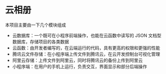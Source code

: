 # 云相册

本项目主要由一下几个模块组成

- 云数据库：一个既可在小程序前端操作，也能在云函数中读写的 JSON 文档型数据库，存储项目的各类数据
- 云函数：由开发者编写的，在云端运行的代码，具有更高的权限和更强的性能
- 腾讯云文件存储：在小程序端上传文件到腾讯云，在云开发控制台可视化管理
- 阿里云存储：上传文件到阿里云，同时将腾讯云的备份上传到阿里云
- 小程序端：在用户的手机上运行，负责交互，界面显示和部分后端操作
